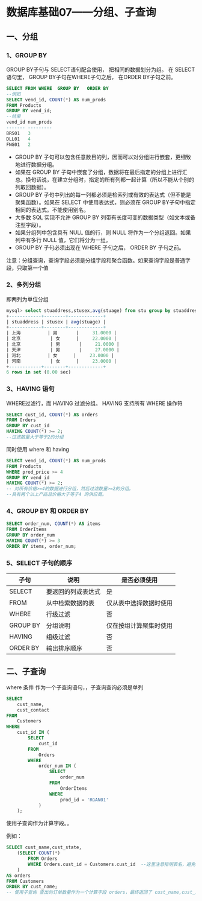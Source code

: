 # 数据库基础07——分组、子查询

## 一、分组

### 1、GROUP BY

GROUP BY子句与 SELECT语句配合使用， 把相同的数据划分为组。 在 SELECT语句里， GROUP BY子句在WHERE子句之后， 在ORDER BY子句之前。 

```sql
SELECT FROM WHERE  GROUP BY   ORDER BY  
--例如
SELECT vend_id, COUNT(*) AS num_prods
FROM Products
GROUP BY vend_id;
--结果
vend_id num_prods
------- ---------
BRS01 	3
DLL01 	4
FNG01 	2
```

- GROUP BY 子句可以包含任意数目的列，因而可以对分组进行嵌套，更细致地进行数据分组。
-  如果在 GROUP BY 子句中嵌套了分组，数据将在最后指定的分组上进行汇总。换句话说，在建立分组时，指定的所有列都一起计算（所以不能从个别的列取回数据）。
- GROUP BY 子句中列出的每一列都必须是检索列或有效的表达式（但不能是聚集函数）。如果在 SELECT 中使用表达式，则必须在 GROUP BY子句中指定相同的表达式。不能使用别名。
- 大多数 SQL 实现不允许 GROUP BY 列带有长度可变的数据类型（如文本或备注型字段）。
- 如果分组列中包含具有 NULL 值的行，则 NULL 将作为一个分组返回。如果列中有多行 NULL 值，它们将分为一组。
- GROUP BY 子句必须出现在 WHERE 子句之后， ORDER BY 子句之前。 

注意：分组查询，查询字段必须是分组字段和聚合函数。如果查询字段是普通字段，只取第一个值

### 2、多列分组

即两列为单位分组

```sql
mysql> select stuaddress,stusex,avg(stuage) from stu group by stuaddress,stusex;
+------------+--------+-------------+
| stuaddress | stusex | avg(stuage) |
+------------+--------+-------------+
| 上海          | 男       |     31.0000 |
| 北京           | 女      |     22.0000 |
| 北京           | 男       |     21.0000 |
| 天津           | 男       |     27.0000 |
| 河北          | 女      |     23.0000 |
| 河南           | 女      |     23.0000 |
+------------+--------+-------------+
6 rows in set (0.00 sec)
```

### 3、HAVING 语句

WHERE过滤行，而 HAVING 过滤分组。 HAVING 支持所有 WHERE 操作符 

```sql
SELECT cust_id, COUNT(*) AS orders
FROM Orders
GROUP BY cust_id
HAVING COUNT(*) >= 2;
--过滤数量大于等于2的分组
```

同时使用 where  和 having 

```sql
SELECT vend_id, COUNT(*) AS num_prods
FROM Products
WHERE prod_price >= 4
GROUP BY vend_id
HAVING COUNT(*) >= 2;
-- 对所有价格>=4的数据进行分组，然后过滤数量>=2的分组。
--具有两个以上产品且价格大于等于4 的供应商。
```

### 4、GROUP BY  和 ORDER BY

```sql
SELECT order_num, COUNT(*) AS items
FROM OrderItems
GROUP BY order_num
HAVING COUNT(*) >= 3
ORDER BY items, order_num;
```

### 5、SELECT 子句的顺序

| 子句     | 说明               | 是否必须使用           |
| -------- | ------------------ | ---------------------- |
| SELECT   | 要返回的列或表达式 | 是                     |
| FROM     | 从中检索数据的表   | 仅从表中选择数据时使用 |
| WHERE    | 行级过滤           | 否                     |
| GROUP BY | 分组说明           | 仅在按组计算聚集时使用 |
| HAVING   | 组级过滤           | 否                     |
| ORDER BY | 输出排序顺序       | 否                     |

## 二、子查询

where 条件 作为一个子查询语句，，子查询查询必须是单列

```sql
SELECT
	cust_name,
	cust_contact
FROM
	Customers
WHERE
	cust_id IN (
		SELECT
			cust_id
		FROM
			Orders
		WHERE
			order_num IN (
				SELECT
					order_num
				FROM
					OrderItems
				WHERE
					prod_id = 'RGAN01'
			)
	);
```



使用子查询作为计算字段。。

例如：

```sql
SELECT cust_name,cust_state,
	(SELECT COUNT(*)
		FROM Orders
		WHERE Orders.cust_id = Customers.cust_id  --这里注意指明表名，避免歧义
    )
AS orders
FROM Customers
ORDER BY cust_name;
-- 使用子查询 查出的订单数量作为一个计算字段 orders，最终返回了 cust_name,cust_state,orders三个字段。
```





















































